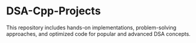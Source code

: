 # DSA-Cpp-Projects
This repository includes hands-on implementations, problem-solving approaches, and optimized code for popular and advanced DSA concepts.

